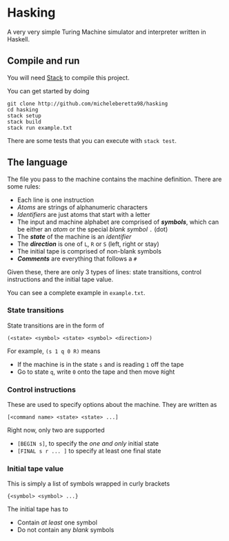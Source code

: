 # Hasking

A very very simple Turing Machine simulator and interpreter written in Haskell.

## Compile and run

You will need [Stack](https://www.haskellstack.org/) to compile this project.

You can get started by doing
```
git clone http://github.com/micheleberetta98/hasking
cd hasking
stack setup
stack build
stack run example.txt
```

There are some tests that you can execute with `stack test`.

## The language

The file you pass to the machine contains the machine definition. There are some rules:
* Each line is one instruction
* *Atoms* are strings of alphanumeric characters
* *Identifiers* are just atoms that start with a letter
* The input and machine alphabet are comprised of ***symbols***, which can be either an *atom* or the special *blank symbol* `.` (dot)
* The ***state*** of the machine is an *identifier*
* The ***direction*** is one of `L`, `R` or `S` (left, right or stay)
* The initial tape is comprised of non-blank symbols
* ***Comments*** are everything that follows a `#`

Given these, there are only 3 types of lines: state transitions, control instructions and the initial tape value.

You can see a complete example in `example.txt`.

### State transitions

State transitions are in the form of
```
(<state> <symbol> <state> <symbol> <direction>)
```

For example, `(s 1 q 0 R)` means
* If the machine is in the state `s` and is reading `1` off the tape
* Go to state `q`, write `0` onto the tape and then move `R`ight

### Control instructions

These are used to specify options about the machine. They are written as
```
[<command name> <state> <state> ...]
```

Right now, only two are supported
* `[BEGIN s]`, to specify the *one and only* initial state
* `[FINAL s r ... ]` to specify at least one final state

### Initial tape value

This is simply a list of symbols wrapped in curly brackets
```
{<symbol> <symbol> ...}
```

The initial tape has to
* Contain *at least* one symbol
* Do not contain any *blank* symbols
